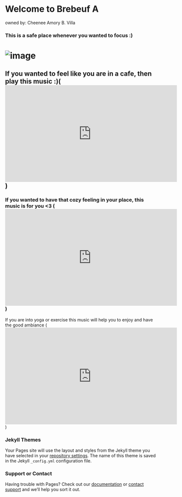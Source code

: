 # Welcome to Brebeuf A
owned by: Cheenee Amory B. Villa


### This is a safe place whenever you wanted to focus :)

# ![image](https://user-images.githubusercontent.com/99943388/159409471-d3887f69-6709-400e-a06d-3222e1006f9c.png)

## If you wanted to feel like you are in a cafe, then play this music :)(<iframe width="560" height="315" src="https://www.youtube.com/embed/BywDOO99Ia0" title="YouTube video player" frameborder="0" allow="accelerometer; autoplay; clipboard-write; encrypted-media; gyroscope; picture-in-picture" allowfullscreen></iframe>)
### If you wanted to have that cozy feeling in your place, this music is for you <3 (<iframe width="560" height="315" src="https://www.youtube.com/embed/h-PfBxoMq_4" title="YouTube video player" frameborder="0" allow="accelerometer; autoplay; clipboard-write; encrypted-media; gyroscope; picture-in-picture" allowfullscreen></iframe>)
If you are into yoga or exercise this music will help you to enjoy and have the good ambiance (<iframe width="560" height="315" src="https://www.youtube.com/embed/H1LIElhBaM8" title="YouTube video player" frameborder="0" allow="accelerometer; autoplay; clipboard-write; encrypted-media; gyroscope; picture-in-picture" allowfullscreen></iframe>)
### Jekyll Themes

Your Pages site will use the layout and styles from the Jekyll theme you have selected in your [repository settings](https://github.com/cheeneevilla/cheeneevilla.github.io/settings/pages). The name of this theme is saved in the Jekyll `_config.yml` configuration file.

### Support or Contact

Having trouble with Pages? Check out our [documentation](https://docs.github.com/categories/github-pages-basics/) or [contact support](https://support.github.com/contact) and we’ll help you sort it out.
